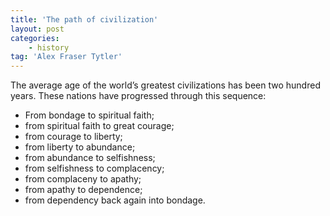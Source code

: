 ```yaml
---
title: 'The path of civilization'
layout: post
categories:
    - history
tag: 'Alex Fraser Tytler'
---
```


The average age of the world’s greatest civilizations has been two hundred years. These nations have progressed through this sequence:

- From bondage to spiritual faith;
- from spiritual faith to great courage;
- from courage to liberty;
- from liberty to abundance;
- from abundance to selfishness;
- from selfishness to complacency;
- from complaceny to apathy;
- from apathy to dependence;
- from dependency back again into bondage.

